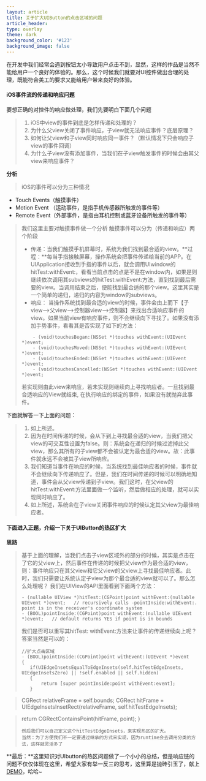 ```yaml
---
layout: article
title: 关于扩大UIButton的点击区域的问题
article_header:
type: overlay
theme: dark
background_color: '#123'
background_image: false
---
```


在开发中我们经常会遇到按钮太小导致用户点击不到，显然，这样的作品是当然不能给用户一个良好的体验的。那么，这个时候我们就要对UI控件做出合理的处理，既能符合美工的要求又能给用户带来良好的体验。

#### iOS事件流的传递和响应问题

要想正确的对控件的响应做处理，我们先要明白下面几个问题

> 1. iOS中view的事件到底是怎样传递和处理的？
> 2. 为什么父view关闭了事件响应，子view就无法响应事件？底层原理？
> 3. 如何让父view和子view同时响应同一事件？（默认情况下只会响应子view的事件回调）
> 4. 为什么子view没有添加事件，当我们在子view触发事件的时候会由其父view来响应事件？

**分析**

> iOS的事件可以分为三种情况

- Touch Events（触摸事件）
- Motion Event （运动事件，是指手机传感器所触发的事件等）
- Remote Event（外部事件，是指由耳机控制或蓝牙设备所触发的事件等）

> 我们这里主要对触摸事件做一个分析
> 触摸事件可以分为（传递和响应）两个阶段
> - 传递：当我们触摸手机屏幕时，系统为我们找到最合适的view。**过程：**每当手指接触屏幕，操作系统会把事件传递给当前的APP。在UIApplication接收到手指的事件以后，就会调用UIwindow的hitTest:withEvent:，看看当前点击的点是不是在window内，如果是则继续依次调用其subviews的hitTest:withEvent:方法，直到找到最后需要的view。当调用结束之后，便能找到最合适的那个view。这里其实是一个简单的递归，递归的内容为window的subviews。
> - 响应： 当操作系统找到最合适的view的时候，事件会由上而下【子view-->父view-->控制器view-->控制器】来找出合适响应事件的view。如果当前view有响应事件，则不会继续向下寻找了。如果没有添加手势事件，看看其是否实现了如下的方法：
> ```
>     - (void)touchesBegan:(NSSet *)touches withEvent:(UIEvent *)event;
>     - (void)touchesMoved:(NSSet *)touches withEvent:(UIEvent *)event;
>     - (void)touchesEnded:(NSSet *)touches withEvent:(UIEvent *)event;
>     - (void)touchesCancelled:(NSSet *)touches withEvent:(UIEvent *)event;
> ```
> 若实现则由此view来响应，若未实现则继续向上寻找响应者。一旦找到最合适响应的View就结束, 在执行响应的绑定的事件，如果没有就抛弃此事件。

下面就解答一下上面的问题：

> 1. 如上所述。
> 2. 因为在时间传递的时候，会从下到上寻找最合适的view，当我们把父view的可交互性设置为false。则：系统会在递归的时候过滤掉此父view，那么其所有的子view都不会被认定为最合适的view。故：此事件就永远不会被其子view所响应。
> 3. 我们知道当事件在响应的时候，当系统找到最佳响应者的时候，事件就不会继续向下传递响应了。但是，我们在时间传递的时候可以明确地知道，事件会从父view传递到子view。我们这时，在父view的hitTest:withEvent:方法里面做一个监听，然后做相应的处理，就可以实现同时响应了。
> 4. 如上所述，系统会在子view关闭事件响应的时候认定其父view为最佳响应者。

#### 下面进入正题，介绍一下关于UIButton的热区扩大

**思路**

> 基于上面的理解，当我们点击子view区域外的部分的时候，其实是点击在了它的父view上，然后事件在传递的时候把父view作为最合适的view，则：事件响应只在其父view和它父view的父view上寻找最佳响应者。此时，我们只需要让系统认定子view为那个最合适的view就可以了。那么怎么处理呢？
> 我们在UIView的API里面看到下面两个方法：
> ```
> - (nullable UIView *)hitTest:(CGPoint)point withEvent:(nullable UIEvent *)event;   // recursively calls -pointInside:withEvent:. point is in the receiver's coordinate system
> - (BOOL)pointInside:(CGPoint)point withEvent:(nullable UIEvent *)event;   // default returns YES if point is in bounds
> ```
> 我们是否可以重写其hitTest: withEvent:方法来让事件的传递继续向上呢？
> 答案当然是可以的：
> ```
> //扩大点击区域
> - (BOOL)pointInside:(CGPoint)point withEvent:(UIEvent *)event
> {
>    if(UIEdgeInsetsEqualToEdgeInsets(self.hitTestEdgeInsets, UIEdgeInsetsZero) || !self.enabled || self.hidden)
>    {
>        return [super pointInside:point withEvent:event];
>    }
    
>    CGRect relativeFrame = self.bounds;
>    CGRect hitFrame = UIEdgeInsetsInsetRect(relativeFrame, self.hitTestEdgeInsets);
    
>    return CGRectContainsPoint(hitFrame, point);
> }
> ```
> 然后我们可以自己定义这个hitTestEdgeInsets，来实现热区的扩大。
> 当然：为了方便我们不一定要通过继承的方式来实现，因为runtime会去调用分类的方法，这样就灵活多了

**最后：**这里知识对UIbutton的热区问题做了一个小小的总结，但是响应链的问题不仅仅体现在这里，希望大家有举一反三的思考，这里算是抛砖引玉了，献上[DEMO](https://github.com/woshicainiaohahaha/UIButton-ExpandButton)，哈哈~
